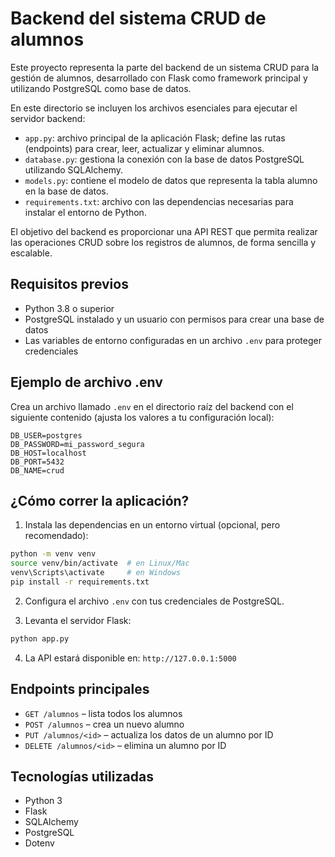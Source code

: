 # Backend del sistema CRUD de alumnos

Este proyecto representa la parte del backend de un sistema CRUD para la gestión de alumnos, desarrollado con Flask como framework principal y utilizando PostgreSQL como base de datos.

En este directorio se incluyen los archivos esenciales para ejecutar el servidor backend:

- `app.py`: archivo principal de la aplicación Flask; define las rutas (endpoints) para crear, leer, actualizar y eliminar alumnos.
- `database.py`: gestiona la conexión con la base de datos PostgreSQL utilizando SQLAlchemy.
- `models.py`: contiene el modelo de datos que representa la tabla alumno en la base de datos.
- `requirements.txt`: archivo con las dependencias necesarias para instalar el entorno de Python.

El objetivo del backend es proporcionar una API REST que permita realizar las operaciones CRUD sobre los registros de alumnos, de forma sencilla y escalable.

## Requisitos previos

- Python 3.8 o superior
- PostgreSQL instalado y un usuario con permisos para crear una base de datos
- Las variables de entorno configuradas en un archivo `.env` para proteger credenciales

## Ejemplo de archivo .env

Crea un archivo llamado `.env` en el directorio raíz del backend con el siguiente contenido (ajusta los valores a tu configuración local):

```
DB_USER=postgres
DB_PASSWORD=mi_password_segura
DB_HOST=localhost
DB_PORT=5432
DB_NAME=crud
```

## ¿Cómo correr la aplicación?

1. Instala las dependencias en un entorno virtual (opcional, pero recomendado):

```bash
python -m venv venv
source venv/bin/activate  # en Linux/Mac
venv\Scripts\activate     # en Windows
pip install -r requirements.txt
```

2. Configura el archivo `.env` con tus credenciales de PostgreSQL.

3. Levanta el servidor Flask:

```bash
python app.py
```

4. La API estará disponible en: `http://127.0.0.1:5000`

## Endpoints principales

- `GET /alumnos` – lista todos los alumnos
- `POST /alumnos` – crea un nuevo alumno
- `PUT /alumnos/<id>` – actualiza los datos de un alumno por ID
- `DELETE /alumnos/<id>` – elimina un alumno por ID

## Tecnologías utilizadas

- Python 3
- Flask
- SQLAlchemy
- PostgreSQL
- Dotenv